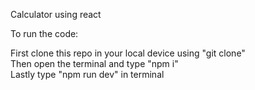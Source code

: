 Calculator using react

To run the code:

First clone this repo in your local device using "git clone"<br>
Then open the terminal and type "npm i"<br>
Lastly type "npm run dev" in terminal<br>

